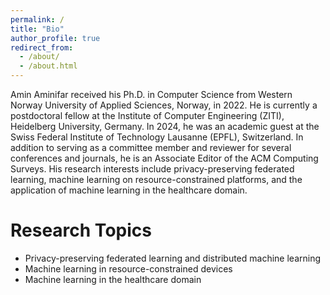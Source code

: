 ```yaml
---
permalink: /
title: "Bio"
author_profile: true
redirect_from: 
  - /about/
  - /about.html
---
```


<!--Amin Aminifar is a ZITI postdoctoral fellow at the Institute of Computer Engineering (ZITI), Heidelberg University, Germany. He received his Ph.D. degree in computer science from the Western Norway University of Applied Sciences, Bergen, Norway, in 2022.-->

Amin Aminifar received his Ph.D. in Computer Science from Western Norway University of Applied Sciences, Norway, in 2022. He is currently a postdoctoral fellow at the Institute of Computer Engineering (ZITI), Heidelberg University, Germany. In 2024, he was an academic guest at the Swiss Federal Institute of Technology Lausanne (EPFL), Switzerland. In addition to serving as a committee member and reviewer for several conferences and journals, he is an Associate Editor of the ACM Computing Surveys. His research interests include privacy-preserving federated learning, machine learning on resource-constrained platforms, and the application of machine learning in the healthcare domain.

Research Topics
======
* Privacy-preserving federated learning and distributed machine learning
* Machine learning in resource-constrained devices 
* Machine learning in the healthcare domain



